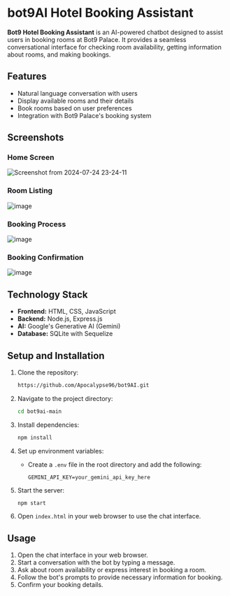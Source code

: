# bot9AI Hotel Booking Assistant

**Bot9 Hotel Booking Assistant** is an AI-powered chatbot designed to assist users in booking rooms at Bot9 Palace. It provides a seamless conversational interface for checking room availability, getting information about rooms, and making bookings.

## Features
- Natural language conversation with users
- Display available rooms and their details
- Book rooms based on user preferences
- Integration with Bot9 Palace's booking system

## Screenshots
### Home Screen
![Screenshot from 2024-07-24 23-24-11](https://github.com/user-attachments/assets/1c6d0514-13ee-443e-b5e1-71e9c8902417)




### Room Listing
![image](https://github.com/user-attachments/assets/27648fa4-1ea1-46d4-b30d-50f6fa865db2)

### Booking Process
![image](https://github.com/user-attachments/assets/6036bd3c-0d63-466a-a674-0daf43d4238b)

### Booking Confirmation
![image](https://github.com/user-attachments/assets/0bb1759b-4c1f-4006-b20a-bf6aa36c2867)



## Technology Stack
- **Frontend:** HTML, CSS, JavaScript
- **Backend:** Node.js, Express.js
- **AI:** Google's Generative AI (Gemini)
- **Database:** SQLite with Sequelize

## Setup and Installation

1. Clone the repository:
    ```bash
    https://github.com/Apocalypse96/bot9AI.git
    ```

2. Navigate to the project directory:
    ```bash
    cd bot9ai-main
    ```

3. Install dependencies:
    ```bash
    npm install
    ```

4. Set up environment variables:
    - Create a `.env` file in the root directory and add the following:
      ```
      GEMINI_API_KEY=your_gemini_api_key_here
      ```

5. Start the server:
    ```bash
    npm start
    ```

6. Open `index.html` in your web browser to use the chat interface.

## Usage

1. Open the chat interface in your web browser.
2. Start a conversation with the bot by typing a message.
3. Ask about room availability or express interest in booking a room.
4. Follow the bot's prompts to provide necessary information for booking.
5. Confirm your booking details.
